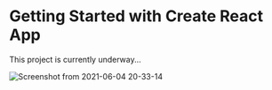 # Getting Started with Create React App

This project is currently underway...

![Screenshot from 2021-06-04 20-33-14](https://user-images.githubusercontent.com/75113766/120856972-45f7ef00-c589-11eb-89f1-f8cef7d1b22c.png)


